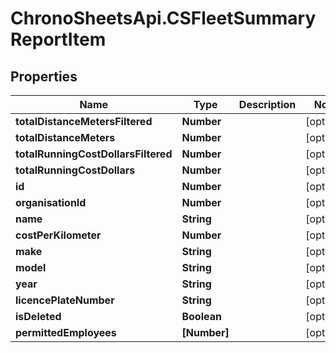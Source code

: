 # ChronoSheetsApi.CSFleetSummaryReportItem

## Properties
Name | Type | Description | Notes
------------ | ------------- | ------------- | -------------
**totalDistanceMetersFiltered** | **Number** |  | [optional] 
**totalDistanceMeters** | **Number** |  | [optional] 
**totalRunningCostDollarsFiltered** | **Number** |  | [optional] 
**totalRunningCostDollars** | **Number** |  | [optional] 
**id** | **Number** |  | [optional] 
**organisationId** | **Number** |  | [optional] 
**name** | **String** |  | [optional] 
**costPerKilometer** | **Number** |  | [optional] 
**make** | **String** |  | [optional] 
**model** | **String** |  | [optional] 
**year** | **String** |  | [optional] 
**licencePlateNumber** | **String** |  | [optional] 
**isDeleted** | **Boolean** |  | [optional] 
**permittedEmployees** | **[Number]** |  | [optional] 


